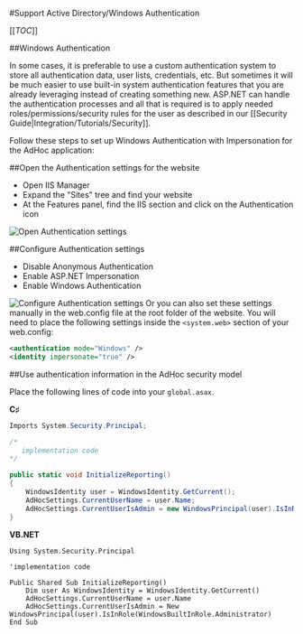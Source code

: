#Support Active Directory/Windows Authentication

[[_TOC_]]

##Windows Authentication

In some cases, it is preferable to use a custom authentication system to store all authentication data, user lists, credentials, etc.
But sometimes it will be much easier to use built-in system authentication features that you are already leveraging instead of creating something new. ASP.NET can handle the authentication processes and all that is required is to apply needed roles/permissions/security rules for the user as described in our [[Security Guide|Integration/Tutorials/Security]].

Follow these steps to set up Windows Authentication with Impersonation for the AdHoc application:

##Open the Authentication settings for the website

* Open IIS Manager
* Expand the "Sites" tree and find your website
* At the Features panel, find the IIS section and click on the Authentication icon

![Open Authentication settings](http://izenda.com/Site/KB/KB/Uploads/Images/IIS_auth.png)


##Configure Authentication settings

* Disable Anonymous Authentication
* Enable ASP.NET Impersonation
* Enable Windows Authentication

![Configure Authentication settings ](http://izenda.com/Site/KB/Uploads/Images/IIS_security.png
)
Or you can also set these settings manually in the web.config file at the root folder of the website. You will need to place the following settings inside the ``<system.web>`` section of your web.config:

```xml
<authentication mode="Windows" />
<identity impersonate="true" />
```			


##Use authentication information in the AdHoc security model 

Place the following lines of code into your ``global.asax``.

**C♯**
```csharp
Imports System.Security.Principal;

/*
   implementation code
*/

public static void InitializeReporting()
{
	WindowsIdentity user = WindowsIdentity.GetCurrent();
	AdHocSettings.CurrentUserName = user.Name;
	AdHocSettings.CurrentUserIsAdmin = new WindowsPrincipal(user).IsInRole(WindowsBuiltInRole.Administrator);
}
```

**VB.NET**
```visualbasic
Using System.Security.Principal

'implementation code

Public Shared Sub InitializeReporting()
	Dim user As WindowsIdentity = WindowsIdentity.GetCurrent()
	AdHocSettings.CurrentUserName = user.Name
	AdHocSettings.CurrentUserIsAdmin = New WindowsPrincipal(user).IsInRole(WindowsBuiltInRole.Administrator)
End Sub
```